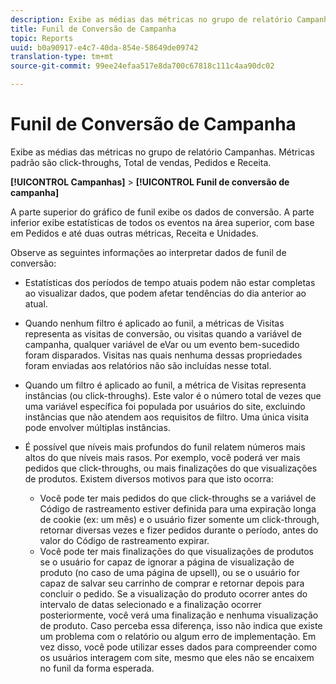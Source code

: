 ```yaml
---
description: Exibe as médias das métricas no grupo de relatório Campanhas. Métricas padrão são click-throughs, Total de vendas, Pedidos e Receita.
title: Funil de Conversão de Campanha
topic: Reports
uuid: b0a90917-e4c7-40da-854e-58649de09742
translation-type: tm+mt
source-git-commit: 99ee24efaa517e8da700c67818c111c4aa90dc02

---
```



# Funil de Conversão de Campanha

Exibe as médias das métricas no grupo de relatório Campanhas. Métricas padrão são click-throughs, Total de vendas, Pedidos e Receita.

**[!UICONTROL Campanhas]** &gt; **[!UICONTROL Funil de conversão de campanha]**

A parte superior do gráfico de funil exibe os dados de conversão. A parte inferior exibe estatísticas de todos os eventos na área superior, com base em Pedidos e até duas outras métricas, Receita e Unidades.

Observe as seguintes informações ao interpretar dados de funil de conversão:

* Estatísticas dos períodos de tempo atuais podem não estar completas ao visualizar dados, que podem afetar tendências do dia anterior ao atual.
* Quando nenhum filtro é aplicado ao funil, a métricas de Visitas representa as visitas de conversão, ou visitas quando a variável de campanha, qualquer variável de eVar ou um evento bem-sucedido foram disparados. Visitas nas quais nenhuma dessas propriedades foram enviadas aos relatórios não são incluídas nesse total.
* Quando um filtro é aplicado ao funil, a métrica de Visitas representa instâncias (ou click-throughs). Este valor é o número total de vezes que uma variável específica foi populada por usuários do site, excluindo instâncias que não atendem aos requisitos de filtro. Uma única visita pode envolver múltiplas instâncias.
* É possível que níveis mais profundos do funil relatem números mais altos do que níveis mais rasos. Por exemplo, você poderá ver mais pedidos que click-throughs, ou mais finalizações do que visualizações de produtos. Existem diversos motivos para que isto ocorra:

   * Você pode ter mais pedidos do que click-throughs se a variável de Código de rastreamento estiver definida para uma expiração longa de cookie (ex: um mês) e o usuário fizer somente um click-through, retornar diversas vezes e fizer pedidos durante o período, antes do valor do Código de rastreamento expirar.
   * Você pode ter mais finalizações do que visualizações de produtos se o usuário for capaz de ignorar a página de visualização de produto (no caso de uma página de upsell), ou se o usuário for capaz de salvar seu carrinho de comprar e retornar depois para concluir o pedido. Se a visualização do produto ocorrer antes do intervalo de datas selecionado e a finalização ocorrer posteriormente, você verá uma finalização e nenhuma visualização de produto. Caso perceba essa diferença, isso não indica que existe um problema com o relatório ou algum erro de implementação. Em vez disso, você pode utilizar esses dados para compreender como os usuários interagem com site, mesmo que eles não se encaixem no funil da forma esperada.

